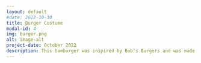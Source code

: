 ```yaml
---
layout: default
#date: 2022-10-30
title: Burger Costume
modal-id: 4
img: burger.png
alt: image-alt
project-date: October 2022
description: This hamburger was inspired by Bob's Burgers and was made for a group Halloween costume. Constructed primarily of high density foam and cloth this burger is light weight and easy on the shoulders. In addition to looking great and (probably) tasting terrible, this costume can be worn on any occasion! At the office or on the streets this delightful stack of discs is sure to be a hit!
---
```

